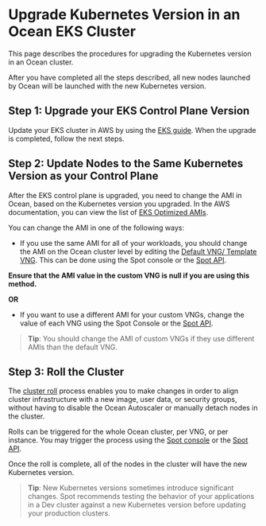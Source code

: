 # Upgrade Kubernetes Version in an Ocean EKS Cluster

This page describes the procedures for upgrading the Kubernetes version in an Ocean cluster.

After you have completed all the steps described, all new nodes launched by Ocean will be launched with the new Kubernetes version.

## Step 1: Upgrade your EKS Control Plane Version

Update your EKS cluster in AWS by using the [EKS guide](https://docs.aws.amazon.com/eks/latest/userguide/update-cluster.html). When the upgrade is completed, follow the next steps.

## Step 2: Update Nodes to the Same Kubernetes Version as your Control Plane

After the EKS control plane is upgraded, you need to change the AMI in Ocean, based on the Kubernetes version you upgraded. In the AWS documentation, you can view the list of [EKS Optimized AMIs](https://docs.aws.amazon.com/eks/latest/userguide/eks-optimized-ami.html).

You can change the AMI in one of the following ways:
* If you use the same AMI for all of your workloads, you should change the AMI on the Ocean cluster level by editing the [Default VNG/ Template VNG](https://docs.spot.io/ocean/features/vngs/?id=default-vng). This can be done using the Spot console or the [Spot API](https://docs.spot.io/api/#operation/OceanAWSClusterUpdate).

**Ensure that the AMI value in the custom VNG is null if you are using this method.**

**OR**

* If you want to use a different AMI for your custom VNGs, change the value of each VNG using the Spot Console or the [Spot API](https://docs.spot.io/api/#operation/OceanAWSLaunchSpecUpdate).

>**Tip**: You should change the AMI of custom VNGs if they use different AMIs than the default VNG.

## Step 3: Roll the Cluster

The [cluster roll](ocean/features/roll?id=create-a-roll) process enables you to make changes in order to align cluster infrastructure with a new image, user data, or security groups, without having to disable the Ocean Autoscaler or manually detach nodes in the cluster.

Rolls can be triggered for the whole Ocean cluster, per VNG, or per instance. You may trigger the process using the [Spot console](ocean/features/roll?id=start-a-cluster-roll) or the [Spot API](https://docs.spot.io/api/#operation/oceanAwsRollInit).

Once the roll is complete, all of the nodes in the cluster will have the new Kubernetes version.

>**Tip**: New Kubernetes versions sometimes introduce significant changes. Spot recommends testing the behavior of your applications in a Dev cluster against a new Kubernetes version before updating your production clusters.


